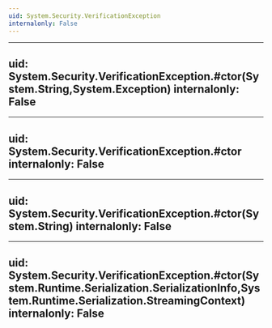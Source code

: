```yaml
---
uid: System.Security.VerificationException
internalonly: False
---
```


---
uid: System.Security.VerificationException.#ctor(System.String,System.Exception)
internalonly: False
---

---
uid: System.Security.VerificationException.#ctor
internalonly: False
---

---
uid: System.Security.VerificationException.#ctor(System.String)
internalonly: False
---

---
uid: System.Security.VerificationException.#ctor(System.Runtime.Serialization.SerializationInfo,System.Runtime.Serialization.StreamingContext)
internalonly: False
---
